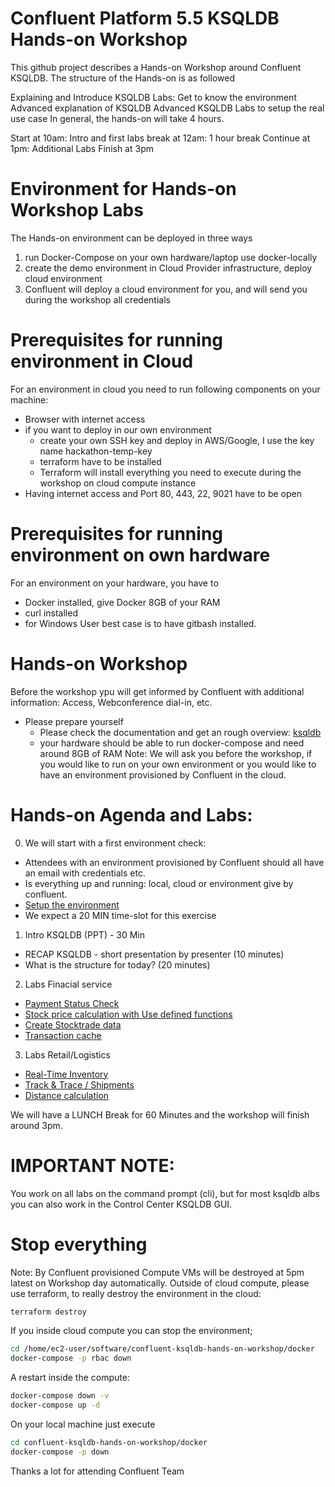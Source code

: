 # Confluent Platform 5.5 KSQLDB Hands-on Workshop
This github project describes a Hands-on Workshop around Confluent KSQLDB. The structure of the Hands-on is as followed

Explaining and Introduce KSQLDB
Labs: Get to know the environment
Advanced explanation of KSQLDB
Advanced KSQLDB Labs to setup the real use case
In general, the hands-on will take 4 hours.

Start at 10am: Intro and first labs
break at 12am: 1 hour break
Continue at 1pm: Additional Labs
Finish at 3pm

# Environment for Hands-on Workshop Labs
The Hands-on environment can be deployed in three ways

1. run Docker-Compose on your own hardware/laptop use docker-locally
2. create the demo environment in Cloud Provider infrastructure, deploy cloud environment
3. Confluent will deploy a cloud environment for you, and will send you during the workshop all credentials

# Prerequisites for running environment in Cloud
For an environment in cloud you need to run following components on your machine:

* Browser with internet access
* if you want to deploy in our own environment
   * create your own SSH key and deploy in AWS/Google, I use the key name hackathon-temp-key
   * terraform have to be installed
   * Terraform will install everything you need to execute during the workshop on cloud compute instance
* Having internet access and Port 80, 443, 22, 9021 have to be open

# Prerequisites for running environment on own hardware
For an environment on your hardware, you have to

* Docker installed, give Docker 8GB of your RAM
* curl installed
* for Windows User best case is to have gitbash installed.

# Hands-on Workshop
Before the workshop ypu will get informed by Confluent with additional information: Access, Webconference dial-in, etc.

* Please prepare yourself
   * Please check the documentation and get an rough overview: [ksqldb](https://www.confluent.io/product/ksql/)
   * your hardware should be able to run docker-compose and need around 8GB of RAM
Note:
We will ask you before the workshop, if you would like to run on your own environment or you would like to have an environment provisioned by Confluent in the cloud.

# Hands-on Agenda and Labs:
0. We will start with a first environment check:
  * Attendees with an environment provisioned by Confluent should all have an email with credentials etc.
  * Is everything up and running: local, cloud or environment give by confluent.
  * [Setup the environment](labs/Setup-Env.md)
  * We expect a 20 MIN time-slot for this exercise
1. Intro KSQLDB (PPT) - 30 Min
  * RECAP KSQLDB - short presentation by presenter (10 minutes)
  * What is the structure for today? (20 minutes)
2. Labs Finacial service
  * [Payment Status Check](labs/usecase_finserv_1.md)
  * [Stock price calculation with Use defined functions](labs/usecase_finserv_2.md)
  * [Create Stocktrade data](labs/usecase_finserv_3.md)
  * [Transaction cache](/labs/usecase_finserv_4.md)
3. Labs Retail/Logistics
  * [Real-Time Inventory](labs/usecase_realtime_inventory.md)
  * [Track & Trace / Shipments](labs/usecase_track-and-trace.md)
  * [Distance calculation](labs/usecase_distance.md)

We will have a LUNCH Break for 60 Minutes and the workshop will finish around 3pm.

# IMPORTANT NOTE:
You work on all labs on the command prompt (cli), but for most ksqldb albs you can also work in the Control Center KSQLDB GUI.

# Stop everything
Note: By Confluent provisioned Compute VMs will be destroyed at 5pm latest on Workshop day automatically. Outside of cloud compute, please use terraform, to really destroy the environment in the cloud:
```bash
terraform destroy
```
If you inside cloud compute you can stop the environment;
```bash
cd /home/ec2-user/software/confluent-ksqldb-hands-on-workshop/docker
docker-compose -p rbac down
```
A restart inside the compute:
```bash
docker-compose down -v
docker-compose up -d
```
On your local machine just execute
```bash
cd confluent-ksqldb-hands-on-workshop/docker
docker-compose -p down
```

Thanks a lot for attending
Confluent Team